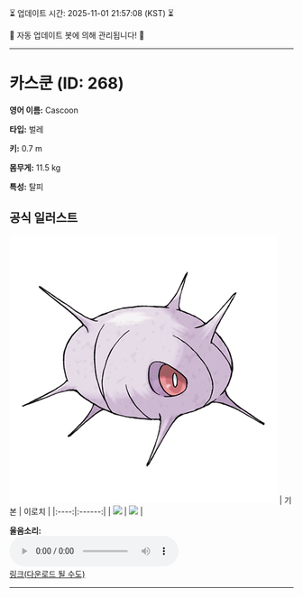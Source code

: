 
⏳ 업데이트 시간: 2025-11-01 21:57:08 (KST) ⏳

🤖 자동 업데이트 봇에 의해 관리됩니다! 🤖

---

# 카스쿤 (ID: 268)
**영어 이름:** Cascoon

**타입:** 벌레

**키:** 0.7 m

**몸무게:** 11.5 kg

**특성:** 탈피

## 공식 일러스트
![](https://raw.githubusercontent.com/PokeAPI/sprites/master/sprites/pokemon/other/official-artwork/268.png)
| 기본 | 이로치 |
|:----:|:------:|
| <img src="http://play.pokemonshowdown.com/sprites/ani/cascoon.gif" width="200"> | <img src="http://play.pokemonshowdown.com/sprites/ani-shiny/cascoon.gif" width="200"> |

**울음소리:**<br><audio controls src="https://raw.githubusercontent.com/PokeAPI/cries/main/cries/pokemon/latest/268.ogg"></audio><br> [링크(다운로드 될 수도)](https://raw.githubusercontent.com/PokeAPI/cries/main/cries/pokemon/latest/268.ogg)


---
